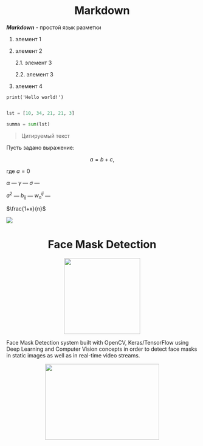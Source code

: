 # <center> Markdown </center>

**_Markdown_** - простой язык разметки

1. элемент 1

2. элемент 2

   2.1. элемент 3

   2.2. элемент 3

3. элемент 4

`print('Hello world!')`

```python

lst = [10, 34, 21, 21, 3]

summa = sum(lst)

```

> Цитируемый текст

Пусть задано выражение:

$$a = b +c,$$

где $a=0$

$\alpha$ —
$\gamma$ —
$\sigma$ —

$a^2$ —
$b_{ij}$ —
$w^{ij}_n$ —

$\frac{1+x}{n}$

![](https://i.imgur.com/n59SqxM.jpg)

# <center> Face Mask Detection </center>

<center> <img src=https://raw.githubusercontent.com/Vrushti24/Face-Mask-Detection/logo/Logo/facemaskdetection.ai%20%40%2051.06%25%20(CMYK_GPU%20Preview)%20%2018-02-2021%2018_33_18%20(2).png height=200 width=200> </center>

Face Mask Detection system built with OpenCV, Keras/TensorFlow using Deep Learning and Computer Vision concepts in order to detect face masks in static images as well as in real-time video streams.

<center> <img src=https://github.com/chandrikadeb7/Face-Mask-Detection/blob/master/Readme_images/Screen%20Shot%202020-05-14%20at%208.49.06%20PM.png?raw=true height=200 width=300> </center>

